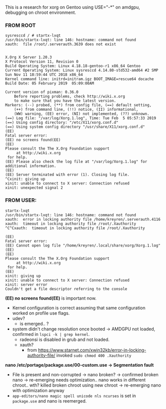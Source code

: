 This is a research for xorg on Gentoo using USE="-*" on amdgpu, debugging on chroot environment.

### FROM ROOT
```
sysresccd / # startx-lxqt
/usr/bin/startx-lxqt: line 146: hostname: command not found
xauth:  file /root/.serverauth.3639 does not exist


X.Org X Server 1.20.3
X Protocol Version 11, Revision 0
Build Operating System: Linux 4.18.18-gentoo-r1 x86_64 Gentoo
Current Operating System: Linux sysresccd 4.14.80-std532-amd64 #2 SMP Sun Nov 11 18:59:44 UTC 2018 x86_64
Kernel command line: initrd=initram.igz BOOT_IMAGE=rescue64 docache
Build Date: 05 February 2019  05:09:00AM
 
Current version of pixman: 0.36.0
	Before reporting problems, check http://wiki.x.org
	to make sure that you have the latest version.
Markers: (--) probed, (**) from config file, (==) default setting,
	(++) from command line, (!!) notice, (II) informational,
	(WW) warning, (EE) error, (NI) not implemented, (??) unknown.
(==) Log file: "/var/log/Xorg.1.log", Time: Tue Feb  5 05:57:33 2019
(==) Using config directory: "/etc/X11/xorg.conf.d"
(==) Using system config directory "/usr/share/X11/xorg.conf.d"
(EE) 
Fatal server error:
(EE) no screens found(EE) 
(EE) 
Please consult the The X.Org Foundation support 
	 at http://wiki.x.org
 for help. 
(EE) Please also check the log file at "/var/log/Xorg.1.log" for additional information.
(EE) 
(EE) Server terminated with error (1). Closing log file.
^Cxinit: giving up
xinit: unable to connect to X server: Connection refused
xinit: unexpected signal 2
```

### FROM USER:
```
startx-lxqt
/usr/bin/startx-lxqt: line 146: hostname: command not found
xauth:  error in locking authority file /home/kreyren/.serverauth.4116
xauth:  timeout in locking authority file /root/.Xauthority
^C^Cxauth:  timeout in locking authority file /root/.Xauthority

(EE) 
Fatal server error:
(EE) Cannot open log file "/home/kreyren/.local/share/xorg/Xorg.1.log"
(EE) 
(EE) 
Please consult the The X.Org Foundation support 
	 at http://wiki.x.org
 for help. 
(EE) 
xinit: giving up
xinit: unable to connect to X server: Connection refused
xinit: server error
Couldn't get a file descriptor referring to the console
```

**(EE) no screens found(EE)** is important now.
- Kernel configuration is correct assuming that same configuration worked on profile use flags.
- udev?
  - is emerged.. ?
- system didn't change resolution once booted -> AMDGPU not loaded, confirmed in `lspci -k | grep kernel`.
  - radeonsi is disabled in grub and not loaded.
  - xauth?
    - from https://www.starnet.com/xwin32kb/error-in-locking-authority-file/ invoked `sudo chmod 400 .Xauthority`

**nano /etc/portage/package.use/00-custom.use -> Segmentation fault**
- File is present and non-corrupted -> nano broken? -> confirmed broken nano -> re-emerging needs optimization.. nano works in different chroot.. wth? killed broken chroot using new chroot -> re-emerging nano with optimization anyway
- `app-editors/nano magic spell unicode nls ncurses` is set in `package.use` and nano is reemerged.

